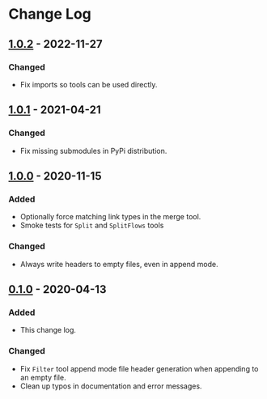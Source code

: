 # Change Log

## [1.0.2] - 2022-11-27
### Changed
- Fix imports so tools can be used directly.

## [1.0.1] - 2021-04-21
### Changed
- Fix missing submodules in PyPi distribution.

## [1.0.0] - 2020-11-15
### Added
- Optionally force matching link types in the merge tool.
- Smoke tests for `Split` and `SplitFlows` tools
### Changed
- Always write headers to empty files, even in append mode.

## [0.1.0] - 2020-04-13
### Added
- This change log.
### Changed
- Fix `Filter` tool append mode file header generation when appending to an empty file.
- Clean up typos in documentation and error messages.

[1.0.2]: https://github.com/AgalmicVentures/HumanTime/compare/1.0.1...1.0.2
[1.0.1]: https://github.com/AgalmicVentures/HumanTime/compare/1.0.0...1.0.1
[1.0.0]: https://github.com/AgalmicVentures/HumanTime/compare/0.1.0...1.0.0
[0.1.0]: https://github.com/AgalmicVentures/HumanTime/compare/0.0.1...0.1.0
[0.0.1]: https://github.com/AgalmicVentures/HumanTime/releases/tag/0.0.1
